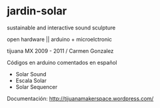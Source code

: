 jardin-solar
============

sustainable and interactive sound sculpture 

open hardware || arduino + microelctronic

tijuana MX 2009 - 2011 / Carmen Gonzalez

Códigos en arduino comentados en español

- Solar Sound
- Escala Solar
- Solar Sequencer

Documentación: http://tijuanamakerspace.wordpress.com/
